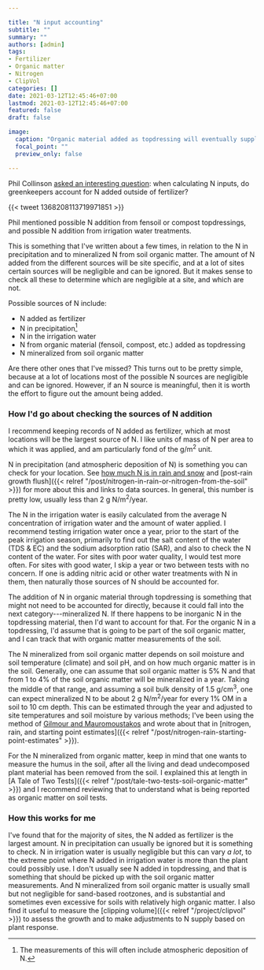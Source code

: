 ```yaml
---

title: "N input accounting"
subtitle: ""
summary: ""
authors: [admin]
tags:
- Fertilizer
- Organic matter
- Nitrogen
- ClipVol
categories: []
date: 2021-03-12T12:45:46+07:00
lastmod: 2021-03-12T12:45:46+07:00
featured: false
draft: false

image:
  caption: "Organic material added as topdressing will eventually supply N to the turf."
  focal_point: ""
  preview_only: false

---
```


Phil Collinson [asked an interesting question](https://twitter.com/PhilColl_ICL/status/1368208113719971851): when calculating N inputs, do greenkeepers account for N added outside of fertilizer?

{{< tweet 1368208113719971851 >}}

Phil mentioned possible N addition from fensoil or compost topdressings, and possible N addition from irrigation water treatments.

This is something that I've written about a few times, in relation to the N in precipitation and to mineralized N from soil organic matter. The amount of N added from the different sources will be site specific, and at a lot of sites certain sources will be negligible and can be ignored. But it makes sense to check all these to determine which are negligible at a site, and which are not.

Possible sources of N include:

* N added as fertilizer
* N in precipitation[^1]
* N in the irrigation water
* N from organic material (fensoil, compost, etc.) added as topdressing
* N mineralized from soil organic matter

[^1]: The measurements of this will often include atmospheric deposition of N.

Are there other ones that I've missed? This turns out to be pretty simple, because at a lot of locations most of the possible N sources are negligible and can be ignored. However, if an N source is meaningful, then it is worth the effort to figure out the amount being added.

### How I'd go about checking the sources of N addition

I recommend keeping records of N added as fertilizer, which at most locations will be the largest source of N. I like units of mass of N per area to which it was applied, and am particularly fond of the g/m<sup>2</sup> unit.

N in precipitation (and atmospheric deposition of N) is something you can check for your location. See [how much N is in rain and snow](https://www.blog.asianturfgrass.com/2017/06/how-much-n-is-in-rain-and-snow.html) and [post-rain growth flush]({{< relref "/post/nitrogen-in-rain-or-nitrogen-from-the-soil" >}}) for more about this and links to data sources. In general, this number is pretty low, usually less than 2 g N/m<sup>2</sup>/year.

The N in the irrigation water is easily calculated from the average N concentration of irrigation water and the amount of water applied. I recommend testing irrigation water once a year, prior to the start of the peak irrigation season, primarily to find out the salt content of the water (TDS & EC) and the sodium adsorption ratio (SAR), and also to check the N content of the water. For sites with poor water quality, I would test more often. For sites with good water, I skip a year or two between tests with no concern. If one is adding nitric acid or other water treatments with N in them, then naturally those sources of N should be accounted for.

The addition of N in organic material through topdressing is something that might not need to be accounted for directly, because it could fall into the next category---mineralized N. If there happens to be inorganic N in the topdressing material, then I'd want to account for that. For the organic N in a topdressing, I'd assume that is going to be part of the soil organic matter, and I can track that with organic matter measurements of the soil.

The N mineralized from soil organic matter depends on soil moisture and soil temperature (climate) and soil pH, and on how much organic matter is in the soil. Generally, one can assume that soil organic matter is 5% N and that from 1 to 4% of the soil organic matter will be mineralized in a year. Taking the middle of that range, and assuming a soil bulk density of 1.5 g/cm<sup>3</sup>, one can expect mineralized N to be about 2 g N/m<sup>2</sup>/year for every 1% OM in a soil to 10 cm depth. This can be estimated through the year and adjusted to site temperatures and soil moisture by various methods; I've been using the method of [Gilmour and Mauromoustakos](https://dx.doi.org/10.2136/sssaj2010.0123) and wrote about that in [nitrogen, rain, and starting point estimates]({{< relref "/post/nitrogen-rain-starting-point-estimates" >}}).

For the N mineralized from organic matter, keep in mind that one wants to measure the humus in the soil, after all the living and dead undecomposed plant material has been removed from the soil. I explained this at length in [A Tale of Two Tests]({{< relref "/post/tale-two-tests-soil-organic-matter" >}}) and I recommend reviewing that to understand what is being reported as organic matter on soil tests.

### How this works for me

I've found that for the majority of sites, the N added as fertilizer is the largest amount. N in precipitation can usually be ignored but it is something to check. N in irrigation water is usually negligible but this can vary *a lot*, to the extreme point where N added in irrigation water is more than the plant could possibly use. I don't usually see N added in topdressing, and that is something that should be picked up with the soil organic matter measurements. And N mineralized from soil organic matter is usually small but not negligible for sand-based rootzones, and is substantial and sometimes even excessive for soils with relatively high organic matter. I also find it useful to measure the [clipping volume]({{< relref "/project/clipvol" >}}) to assess the growth and to make adjustments to N supply based on plant response.

